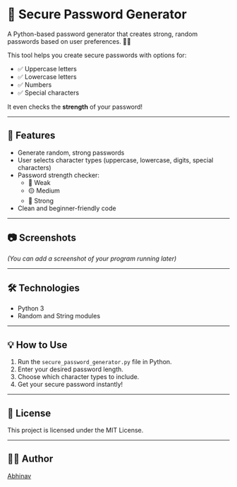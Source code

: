 # 🔐 Secure Password Generator

A Python-based password generator that creates strong, random passwords based on user preferences. 💪✨ 

This tool helps you create secure passwords with options for:
- ✅ Uppercase letters
- ✅ Lowercase letters
- ✅ Numbers
- ✅ Special characters

It even checks the **strength** of your password! 

---

## 🚀 Features
- Generate random, strong passwords
- User selects character types (uppercase, lowercase, digits, special characters)
- Password strength checker:
  - 🔴 Weak
  - 🟡 Medium
  - 🔐 Strong
- Clean and beginner-friendly code

---

## 📷 Screenshots
*(You can add a screenshot of your program running later)*

---

## 🛠️ Technologies
- Python 3
- Random and String modules

---

## 💡 How to Use
1. Run the `secure_password_generator.py` file in Python.  
2. Enter your desired password length.  
3. Choose which character types to include.  
4. Get your secure password instantly!

---

## 📜 License
This project is licensed under the MIT License.

---

## 👨‍💻 Author
[Abhinav](https://github.com/abhinav-coding)
